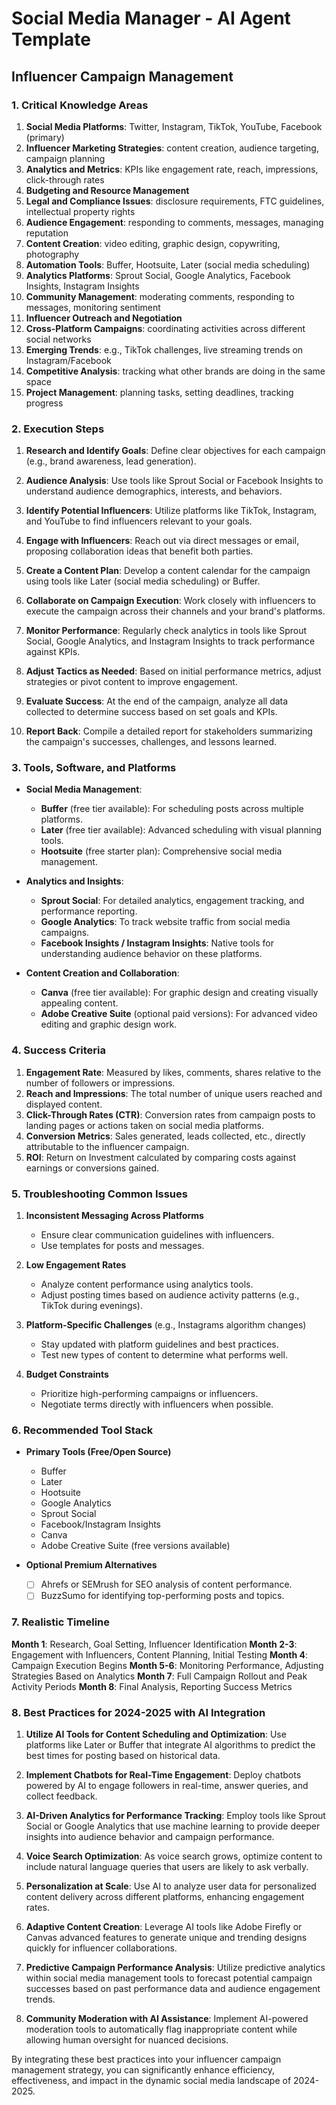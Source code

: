 # Social Media Manager - AI Agent Template

## Influencer Campaign Management

### 1. Critical Knowledge Areas

1. **Social Media Platforms**: Twitter, Instagram, TikTok, YouTube, Facebook (primary)
2. **Influencer Marketing Strategies**: content creation, audience targeting, campaign planning
3. **Analytics and Metrics**: KPIs like engagement rate, reach, impressions, click-through rates
4. **Budgeting and Resource Management**
5. **Legal and Compliance Issues**: disclosure requirements, FTC guidelines, intellectual property rights
6. **Audience Engagement**: responding to comments, messages, managing reputation
7. **Content Creation**: video editing, graphic design, copywriting, photography
8. **Automation Tools**: Buffer, Hootsuite, Later (social media scheduling)
9. **Analytics Platforms**: Sprout Social, Google Analytics, Facebook Insights, Instagram Insights
10. **Community Management**: moderating comments, responding to messages, monitoring sentiment
11. **Influencer Outreach and Negotiation**
12. **Cross-Platform Campaigns**: coordinating activities across different social networks
13. **Emerging Trends**: e.g., TikTok challenges, live streaming trends on Instagram/Facebook
14. **Competitive Analysis**: tracking what other brands are doing in the same space
15. **Project Management**: planning tasks, setting deadlines, tracking progress

### 2. Execution Steps

1. **Research and Identify Goals**: Define clear objectives for each campaign (e.g., brand awareness, lead generation).
   
2. **Audience Analysis**: Use tools like Sprout Social or Facebook Insights to understand audience demographics, interests, and behaviors.

3. **Identify Potential Influencers**: Utilize platforms like TikTok, Instagram, and YouTube to find influencers relevant to your goals.

4. **Engage with Influencers**: Reach out via direct messages or email, proposing collaboration ideas that benefit both parties.

5. **Create a Content Plan**: Develop a content calendar for the campaign using tools like Later (social media scheduling) or Buffer.

6. **Collaborate on Campaign Execution**: Work closely with influencers to execute the campaign across their channels and your brand's platforms.

7. **Monitor Performance**: Regularly check analytics in tools like Sprout Social, Google Analytics, and Instagram Insights to track performance against KPIs.

8. **Adjust Tactics as Needed**: Based on initial performance metrics, adjust strategies or pivot content to improve engagement.

9. **Evaluate Success**: At the end of the campaign, analyze all data collected to determine success based on set goals and KPIs.

10. **Report Back**: Compile a detailed report for stakeholders summarizing the campaign's successes, challenges, and lessons learned.

### 3. Tools, Software, and Platforms

- **Social Media Management**:
  - **Buffer** (free tier available): For scheduling posts across multiple platforms.
  - **Later** (free tier available): Advanced scheduling with visual planning tools.
  - **Hootsuite** (free starter plan): Comprehensive social media management.

- **Analytics and Insights**:
  - **Sprout Social**: For detailed analytics, engagement tracking, and performance reporting.
  - **Google Analytics**: To track website traffic from social media campaigns.
  - **Facebook Insights / Instagram Insights**: Native tools for understanding audience behavior on these platforms.

- **Content Creation and Collaboration**:
  - **Canva** (free tier available): For graphic design and creating visually appealing content.
  - **Adobe Creative Suite** (optional paid versions): For advanced video editing and graphic design work.
  
### 4. Success Criteria

1. **Engagement Rate**: Measured by likes, comments, shares relative to the number of followers or impressions.
2. **Reach and Impressions**: The total number of unique users reached and displayed content.
3. **Click-Through Rates (CTR)**: Conversion rates from campaign posts to landing pages or actions taken on social media platforms.
4. **Conversion Metrics**: Sales generated, leads collected, etc., directly attributable to the influencer campaign.
5. **ROI**: Return on Investment calculated by comparing costs against earnings or conversions gained.

### 5. Troubleshooting Common Issues

1. **Inconsistent Messaging Across Platforms**
   - Ensure clear communication guidelines with influencers.
   - Use templates for posts and messages.

2. **Low Engagement Rates**
   - Analyze content performance using analytics tools.
   - Adjust posting times based on audience activity patterns (e.g., TikTok during evenings).

3. **Platform-Specific Challenges** (e.g., Instagrams algorithm changes)
   - Stay updated with platform guidelines and best practices.
   - Test new types of content to determine what performs well.

4. **Budget Constraints**
   - Prioritize high-performing campaigns or influencers.
   - Negotiate terms directly with influencers when possible.

### 6. Recommended Tool Stack

- **Primary Tools (Free/Open Source)**
  - Buffer
  - Later
  - Hootsuite
  - Google Analytics
  - Sprout Social
  - Facebook/Instagram Insights
  - Canva
  - Adobe Creative Suite (free versions available)

- **Optional Premium Alternatives**
  - [ ] Ahrefs or SEMrush for SEO analysis of content performance.
  - [ ] BuzzSumo for identifying top-performing posts and topics.

### 7. Realistic Timeline

**Month 1**: Research, Goal Setting, Influencer Identification
**Month 2-3**: Engagement with Influencers, Content Planning, Initial Testing
**Month 4**: Campaign Execution Begins
**Month 5-6**: Monitoring Performance, Adjusting Strategies Based on Analytics
**Month 7**: Full Campaign Rollout and Peak Activity Periods
**Month 8**: Final Analysis, Reporting Success Metrics

### 8. Best Practices for 2024-2025 with AI Integration

1. **Utilize AI Tools for Content Scheduling and Optimization**: Use platforms like Later or Buffer that integrate AI algorithms to predict the best times for posting based on historical data.

2. **Implement Chatbots for Real-Time Engagement**: Deploy chatbots powered by AI to engage followers in real-time, answer queries, and collect feedback.

3. **AI-Driven Analytics for Performance Tracking**: Employ tools like Sprout Social or Google Analytics that use machine learning to provide deeper insights into audience behavior and campaign performance.

4. **Voice Search Optimization**: As voice search grows, optimize content to include natural language queries that users are likely to ask verbally.

5. **Personalization at Scale**: Use AI to analyze user data for personalized content delivery across different platforms, enhancing engagement rates.

6. **Adaptive Content Creation**: Leverage AI tools like Adobe Firefly or Canvas advanced features to generate unique and trending designs quickly for influencer collaborations.

7. **Predictive Campaign Performance Analysis**: Utilize predictive analytics within social media management tools to forecast potential campaign successes based on past performance data and audience engagement trends.

8. **Community Moderation with AI Assistance**: Implement AI-powered moderation tools to automatically flag inappropriate content while allowing human oversight for nuanced decisions.

By integrating these best practices into your influencer campaign management strategy, you can significantly enhance efficiency, effectiveness, and impact in the dynamic social media landscape of 2024-2025.

